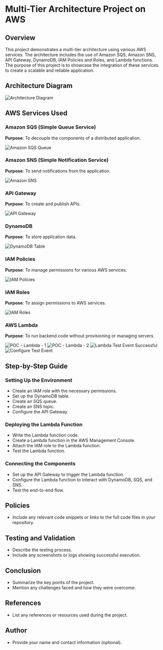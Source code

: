 # Multi-Tier Architecture Project on AWS

## Overview

This project demonstrates a multi-tier architecture using various AWS services. The architecture includes the use of Amazon SQS, Amazon SNS, API Gateway, DynamoDB, IAM Policies and Roles, and Lambda functions. The purpose of this project is to showcase the integration of these services to create a scalable and reliable application.

## Architecture Diagram

![Architecture Diagram](https://live.staticflickr.com/65535/53885655402_a866fad2a5_k.jpg)

## AWS Services Used

### Amazon SQS (Simple Queue Service)
**Purpose**: To decouple the components of a distributed application.

![Amazon SQS Queue](https://live.staticflickr.com/65535/53886982255_393c99f84d_k.jpg)

### Amazon SNS (Simple Notification Service)
**Purpose**: To send notifications from the application.

![Amazon SNS](https://live.staticflickr.com/65535/53885650482_2f1fadd921_k.jpg)

### API Gateway
**Purpose**: To create and publish APIs.

![API Gateway](https://live.staticflickr.com/65535/53886790623_00a699f698_k.jpg)

### DynamoDB
**Purpose**: To store application data.

![DynamoDB Table](https://live.staticflickr.com/65535/53885650397_3153e85321_k.jpg)

### IAM Policies
**Purpose**: To manage permissions for various AWS services.

![IAM Policies](https://live.staticflickr.com/65535/53885650387_7c2a069ee1_k.jpg)

### IAM Roles
**Purpose**: To assign permissions to AWS services.

![IAM Roles](https://live.staticflickr.com/65535/53886564001_a43b634abd_k.jpg)

### AWS Lambda
**Purpose**: To run backend code without provisioning or managing servers.

![POC - Lambda - 1](https://live.staticflickr.com/65535/53885650312_418ad18ee6_k.jpg)
![POC - Lambda - 2](https://live.staticflickr.com/65535/53886563956_a09ee93d0a_k.jpg)
![Lambda Test Event Successful](https://live.staticflickr.com/65535/53886563981_9636fddf81_k.jpg)
![Configure Test Event](https://live.staticflickr.com/65535/53886790598_01fddf1bb4_k.jpg)

## Step-by-Step Guide

### Setting Up the Environment
- Create an IAM role with the necessary permissions.
- Set up the DynamoDB table.
- Create an SQS queue.
- Create an SNS topic.
- Configure the API Gateway.

### Deploying the Lambda Function
- Write the Lambda function code.
- Create a Lambda function in the AWS Management Console.
- Attach the IAM role to the Lambda function.
- Test the Lambda function.

### Connecting the Components
- Set up the API Gateway to trigger the Lambda function.
- Configure the Lambda function to interact with DynamoDB, SQS, and SNS.
- Test the end-to-end flow.

## Policies

- Include any relevant code snippets or links to the full code files in your repository.

## Testing and Validation

- Describe the testing process.
- Include any screenshots or logs showing successful execution.

## Conclusion

- Summarize the key points of the project.
- Mention any challenges faced and how they were overcome.

## References

- List any references or resources used during the project.

## Author

- Provide your name and contact information (optional).
